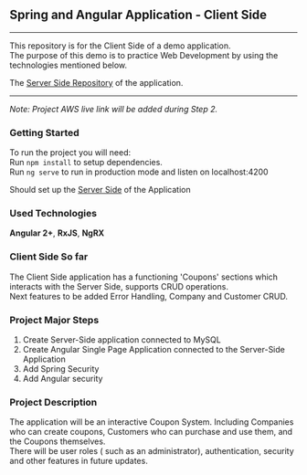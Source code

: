 ## Spring and Angular Application - Client Side
<hr>

<p>This repository is for the Client Side of a demo application. 
<br>The purpose of this demo is to practice Web Development by using the technologies mentioned below.</p>
<p>The <a href="https://github.com/GeorgeMpro/Spring-and-Angular-demo-Server-Side">Server Side Repository</a> of the application.</p>


<hr>
<p><i>Note: Project AWS live link will be added during Step 2.</i></p>

### Getting Started
<p>To run the project you will need:<br>
  Run <code>npm install</code> to setup dependencies.<br>
  Run <code>ng serve</code> to run in production mode and listen on localhost:4200</p>
<p>Should set up the <a href="https://github.com/GeorgeMpro/Spring-and-Angular-demo-Server-Side">Server Side</a> of the Application</p>

### Used Technologies
<p><b>Angular 2+</b>, <b>RxJS</b>, <b>NgRX</b>

### Client Side So far
<p>The Client Side application has a functioning 'Coupons' sections which interacts with the Server Side, supports CRUD operations.<br> Next features to be added Error Handling, Company and Customer CRUD.</p>

### Project Major Steps
<ol>
<li>Create Server-Side application connected to MySQL</li>
<li>Create Angular Single Page Application connected to the Server-Side Application</li>
<li>Add Spring Security</li>
<li>Add Angular security</li>
</ol>

### Project Description
<p>The application will be an interactive Coupon System. Including Companies who can create coupons, Customers who can purchase and use them, and the Coupons themselves.<br>
There will be user roles ( such as an administrator), authentication, security and other features in future updates.</p>
